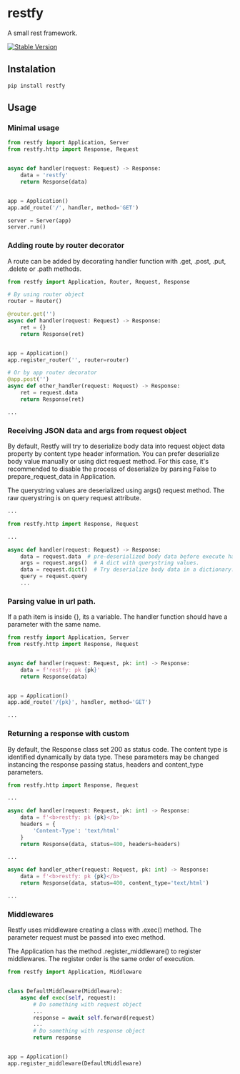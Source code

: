 # restfy
A small rest framework.

[![Stable Version](https://img.shields.io/pypi/v/restfy?label=pypi)](https://pypi.org/project/restfy/)


## Instalation

```shell
pip install restfy
```

## Usage

### Minimal usage

```python
from restfy import Application, Server
from restfy.http import Response, Request


async def handler(request: Request) -> Response:
    data = 'restfy'
    return Response(data)


app = Application()
app.add_route('/', handler, method='GET')

server = Server(app)
server.run()

```

### Adding route by router decorator
A route can be added by decorating handler function with .get, .post, .put, .delete or .path methods.
```python
from restfy import Application, Router, Request, Response

# By using router object
router = Router()

@router.get('')
async def handler(request: Request) -> Response:
    ret = {}
    return Response(ret)


app = Application()
app.register_router('', router=router)

# Or by app router decorator
@app.post('')
async def other_handler(request: Request) -> Response:
    ret = request.data
    return Response(ret)

...


```

### Receiving JSON data and args from request object
By default, Restfy will try to deserialize body data into request object data property by content type header information.
You can prefer deserialize body value manually or using dict request method. 
For this case, it's recommended to disable the process of deserialize by parsing False to prepare_request_data in Application.

The querystring values are deserialized using args() request method. The raw querystring is on query request attribute.

```python
...

from restfy.http import Response, Request

...

async def handler(request: Request) -> Response:
    data = request.data  # pre-deserialized body data before execute handler.
    args = request.args()  # A dict with querystring values.
    data = request.dict()  # Try deserialize body data in a dictionary. Recommended to use request.data instead.
    query = request.query
    ...

```

### Parsing value in url path.

If a path item is inside {}, its a variable. The handler function should have a parameter with the same name.

```python
from restfy import Application, Server
from restfy.http import Response, Request


async def handler(request: Request, pk: int) -> Response:
    data = f'restfy: pk {pk}'
    return Response(data)


app = Application()
app.add_route('/{pk}', handler, method='GET')

...
```

### Returning a response with custom 
By default, the Response class set 200 as status code. 
The content type is identified dynamically by data type. 
These parameters may be changed instancing the response passing status, headers and content_type parameters.

```python
from restfy.http import Response, Request

...

async def handler(request: Request, pk: int) -> Response:
    data = f'<b>restfy: pk {pk}</b>'
    headers = {
        'Content-Type': 'text/html'
    }
    return Response(data, status=400, headers=headers)

...

async def handler_other(request: Request, pk: int) -> Response:
    data = f'<b>restfy: pk {pk}</b>'
    return Response(data, status=400, content_type='text/html')

...
```



### Middlewares
Restfy uses middleware creating a class with .exec() method. 
The parameter request must be passed into exec method.

The Application has the method .register_middleware() to register middlewares. 
The register order is the same order of execution.

```python
from restfy import Application, Middleware


class DefaultMiddleware(Middleware):
    async def exec(self, request):
        # Do something with request object
        ...
        response = await self.forward(request)
        ...
        # Do something with response object
        return response


app = Application()
app.register_middleware(DefaultMiddleware)

```
